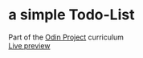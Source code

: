 # a simple Todo-List
Part of the [Odin Project](https://www.theodinproject.com/) curriculum <br>
[Live preview](https://gibsongf.github.io/Todo-List/)
